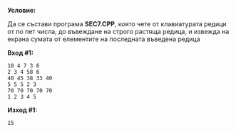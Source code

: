 **Условие:**

Да се състави програма **SEC7.CPP**, която чете от клавиатурата редици от по пет числа, до въвеждане на строго растяща редица, и извежда на екрана сумата от елементите на последната въведена редица

**Вход #1:**

	10 4 7 3 6
	2 3 4 58 6
	40 45 38 33 40
	5 5 5 2 3
	70 70 70 70 70
	1 2 3 4 5

**Изход #1:**

	15